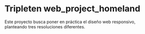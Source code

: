 # Tripleten web_project_homeland

Este proyecto busca poner en práctica el diseño web responsivo, planteando tres resoluciones diferentes.

 
